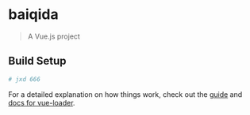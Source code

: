 # baiqida

> A Vue.js project

## Build Setup

``` bash
# jxd 666 

```

For a detailed explanation on how things work, check out the [guide](http://vuejs-templates.github.io/webpack/) and [docs for vue-loader](http://vuejs.github.io/vue-loader).
